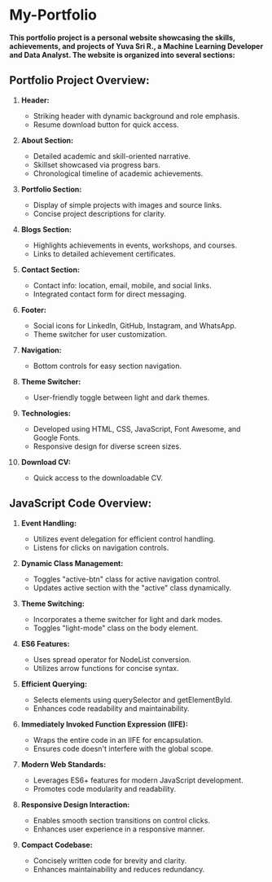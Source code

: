# My-Portfolio

**This portfolio project is a personal website showcasing the skills, achievements, and projects of Yuva Sri R., a Machine Learning Developer and Data Analyst. The website is organized into several sections:**

## **Portfolio Project Overview:**

1. **Header:**
   - Striking header with dynamic background and role emphasis.
   - Resume download button for quick access.

2. **About Section:**
   - Detailed academic and skill-oriented narrative.
   - Skillset showcased via progress bars.
   - Chronological timeline of academic achievements.

3. **Portfolio Section:**
   - Display of simple projects with images and source links.
   - Concise project descriptions for clarity.

4. **Blogs Section:**
   - Highlights achievements in events, workshops, and courses.
   - Links to detailed achievement certificates.

5. **Contact Section:**
   - Contact info: location, email, mobile, and social links.
   - Integrated contact form for direct messaging.

6. **Footer:**
   - Social icons for LinkedIn, GitHub, Instagram, and WhatsApp.
   - Theme switcher for user customization.

7. **Navigation:**
   - Bottom controls for easy section navigation.

8. **Theme Switcher:**
   - User-friendly toggle between light and dark themes.

9. **Technologies:**
   - Developed using HTML, CSS, JavaScript, Font Awesome, and Google Fonts.
   - Responsive design for diverse screen sizes.

10. **Download CV:**
    - Quick access to the downloadable CV.


## **JavaScript Code Overview:**

1. **Event Handling:**
   - Utilizes event delegation for efficient control handling.
   - Listens for clicks on navigation controls.

2. **Dynamic Class Management:**
   - Toggles "active-btn" class for active navigation control.
   - Updates active section with the "active" class dynamically.

3. **Theme Switching:**
   - Incorporates a theme switcher for light and dark modes.
   - Toggles "light-mode" class on the body element.

4. **ES6 Features:**
   - Uses spread operator for NodeList conversion.
   - Utilizes arrow functions for concise syntax.

5. **Efficient Querying:**
   - Selects elements using querySelector and getElementById.
   - Enhances code readability and maintainability.

6. **Immediately Invoked Function Expression (IIFE):**
   - Wraps the entire code in an IIFE for encapsulation.
   - Ensures code doesn't interfere with the global scope.

7. **Modern Web Standards:**
   - Leverages ES6+ features for modern JavaScript development.
   - Promotes code modularity and readability.

8. **Responsive Design Interaction:**
   - Enables smooth section transitions on control clicks.
   - Enhances user experience in a responsive manner.

9. **Compact Codebase:**
   - Concisely written code for brevity and clarity.
   - Enhances maintainability and reduces redundancy.
